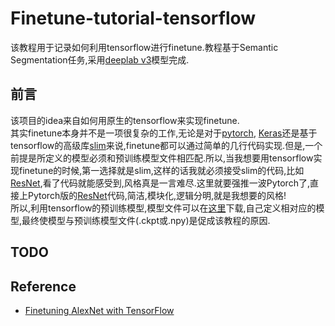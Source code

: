 # Finetune-tutorial-tensorflow

该教程用于记录如何利用tensorflow进行finetune.教程基于Semantic Segmentation任务,采用[deeplab v3](https://arxiv.org/pdf/1706.05587v1.pdf)模型完成.

## 前言
该项目的idea来自如何用原生的tensorflow来实现finetune.<br>
其实finetune本身并不是一项很复杂的工作,无论是对于[pytorch](https://pytorch.org/), [Keras](https://keras-cn.readthedocs.io/en/latest/)还是基于tensorflow的高级库[slim](https://github.com/tensorflow/models/tree/master/research/slim)来说,finetune都可以通过简单的几行代码实现.但是,一个前提是所定义的模型必须和预训练模型文件相匹配.所以,当我想要用tensorflow实现finetune的时候,第一选择就是slim,这样的话我就必须接受slim的代码,比如[ResNet](https://github.com/tensorflow/models/blob/master/research/slim/nets/resnet_v2.py),看了代码就能感受到,风格真是一言难尽.这里就要强推一波Pytorch了,直接上Pytorch版的[ResNet](https://github.com/pytorch/vision/blob/master/torchvision/models/resnet.py)代码,简洁,模块化,逻辑分明,就是我想要的风格!<br>
所以,利用tensorflow的预训练模型,模型文件可以在[这里](https://github.com/tensorflow/models/tree/master/research/slim)下载,自己定义相对应的模型,最终使模型与预训练模型文件(.ckpt或.npy)是促成该教程的原因.

## TODO

## Reference
* [Finetuning AlexNet with TensorFlow](https://kratzert.github.io/2017/02/24/finetuning-alexnet-with-tensorflow.html)
